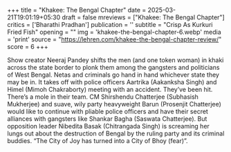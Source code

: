 +++
title = "Khakee: The Bengal Chapter"
date = 2025-03-21T19:01:19+05:30
draft = false
mreviews = ["Khakee: The Bengal Chapter"]
critics = ['Bharathi Pradhan']
publication = ''
subtitle = "Crisp As Kurkuri Fried Fish"
opening = ""
img = 'khakee-the-bengal-chapter-6.webp'
media = 'print'
source = "https://lehren.com/khakee-the-bengal-chapter-review/"
score = 6
+++

Show creator Neeraj Pandey shifts the men (and one token woman) in khaki across the state border to plonk them among the gangsters and politicians of West Bengal. Netas and criminals go hand in hand whichever state they may be in. It takes off with police officers Aartrika (Aakanksha Singh) and Himel (Mimoh Chakraborty) meeting with an accident. They’ve been hit. There’s a mole in their team. CM Shirshendu Chatterjee (Subhasish Mukherjee) and suave, wily party heavyweight Barun (Prosenjit Chatterjee) would like to continue with pliable police officers and have their secret alliances with gangsters like Shankar Bagha (Saswata Chatterjee). But opposition leader Nibedita Basak (Chitrangada Singh) is screaming her lungs out about the destruction of Bengal by the ruling party and its criminal buddies. “The City of Joy has turned into a City of Bhoy (fear)”.
